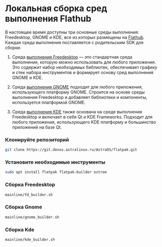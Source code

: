 # Локальная сборка сред выполнения Flathub 
В настоящее время доступны три основные среды выполнения: Freedesktop, GNOME и KDE, все из которых размещены на [Flathub](https://flathub.org/). Каждая среда выполнения поставляется с родительским SDK для сборки.
1. Среда [выполнения Freedesktop](https://gitlab.com/freedesktop-sdk/freedesktop-sdk/) — это стандартная среда выполнения, которую можно использовать для любого приложения. Это содержит набор необходимых библиотек, обеспечивает графику и стек набора инструментов и формирует основу сред выполнения GNOME и KDE.

2. Среда [выполнения GNOME](https://gitlab.gnome.org/GNOME/gnome-build-meta) подходит для любого приложения, использующего платформу GNOME. Строится на основе среды выполнения Freedesktop и добавляет библиотеки и компоненты, используется платформой GNOME.

3. Среда [выполнения KDE](https://invent.kde.org/packaging/flatpak-kde-runtime) также основана на среде выполнения Freedesktop и включает в себя Qt и KDE Frameworks. Подходит для любого приложения, использующего KDE платформу и большинство приложений на базе Qt.

### Клонируйте репозиторий
```bash
git clone https://git.devos.astralinux.ru/AstraOS/flatpak.git
```

### Установите необходимые инструменты
```bash
sudo apt install flatpak flatpak-builder ostree 
```
### Сборка Freedesktop 
```bash
mainline/fd_builder.sh
```
### Сборка Gnome
```bash
mainline/gnome_builder.sh
```
### Сборка Kde
```bash
mainline/kde_builder.sh
```
